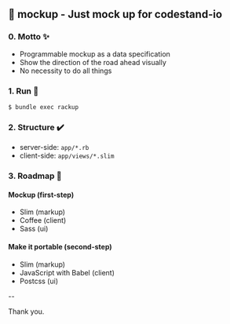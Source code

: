 ## :hammer: mockup - Just mock up for codestand-io

### 0. Motto :sparkles: 

* Programmable mockup as a data specification
* Show the direction of the road ahead visually
* No necessity to do all things

### 1. Run :runner:

    $ bundle exec rackup

### 2. Structure :heavy_check_mark:

* server-side: `app/*.rb`
* client-side: `app/views/*.slim`

### 3. Roadmap :checkered_flag:

#### Mockup (first-step)

* Slim (markup)
* Coffee (client)
* Sass (ui)

#### Make it portable (second-step)

* Slim (markup)
* JavaScript with Babel (client)
* Postcss (ui)

--

Thank you.
